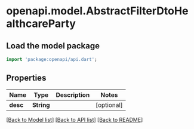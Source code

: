 # openapi.model.AbstractFilterDtoHealthcareParty

## Load the model package
```dart
import 'package:openapi/api.dart';
```

## Properties
Name | Type | Description | Notes
------------ | ------------- | ------------- | -------------
**desc** | **String** |  | [optional] 

[[Back to Model list]](../README.md#documentation-for-models) [[Back to API list]](../README.md#documentation-for-api-endpoints) [[Back to README]](../README.md)


